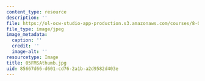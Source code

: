 ```yaml
---
content_type: resource
description: ''
file: https://ol-ocw-studio-app-production.s3.amazonaws.com/courses/8-02-physics-ii-electricity-and-magnetism-spring-2007/85667d66d601cd762a1ba2d9582d403e_05FMSAthumb.jpg
file_type: image/jpeg
image_metadata:
  caption: ''
  credit: ''
  image-alt: ''
resourcetype: Image
title: 05FMSAthumb.jpg
uid: 85667d66-d601-cd76-2a1b-a2d9582d403e
---
```

